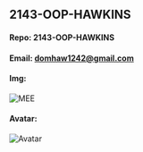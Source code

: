 ## 2143-OOP-HAWKINS
#### Repo: 2143-OOP-HAWKINS
#### Email: domhaw1242@gmail.com
#### Img:
![MEE](https://avatars.githubusercontent.com/u/122930741?v=4)
#### Avatar:
![Avatar](https://user-images.githubusercontent.com/111944626/186937368-6809ad5a-9fa8-44e5-8f1d-384e9f4c313d.png)

